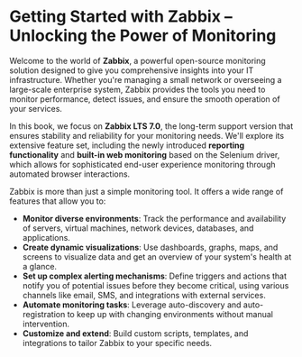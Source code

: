 # Getting Started with Zabbix – Unlocking the Power of Monitoring

Welcome to the world of **Zabbix**, a powerful open-source monitoring solution
designed to give you comprehensive insights into your IT infrastructure.
Whether you're managing a small network or overseeing a large-scale enterprise
system, Zabbix provides the tools you need to monitor performance, detect issues,
and ensure the smooth operation of your services.

In this book, we focus on **Zabbix LTS 7.0**, the long-term support version that
ensures stability and reliability for your monitoring needs. We'll explore its
extensive feature set, including the newly introduced **reporting functionality**
and **built-in web monitoring** based on the Selenium driver, which allows for
sophisticated end-user experience monitoring through automated browser interactions.

Zabbix is more than just a simple monitoring tool. It offers a wide range of
features that allow you to:

- **Monitor diverse environments**: Track the performance and availability of
servers, virtual machines, network devices, databases, and applications.
- **Create dynamic visualizations**: Use dashboards, graphs, maps, and screens
to visualize data and get an overview of your system's health at a glance.
- **Set up complex alerting mechanisms**: Define triggers and actions that notify
you of potential issues before they become critical, using various channels
like email, SMS, and integrations with external services.
- **Automate monitoring tasks**: Leverage auto-discovery and auto-registration to
keep up with changing environments without manual intervention.
- **Customize and extend**: Build custom scripts, templates, and integrations to
tailor Zabbix to your specific needs.
